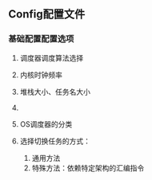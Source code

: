 ## Config配置文件

### 基础配置配置选项

1. 调度器调度算法选择
2. 内核时钟频率
3. 堆栈大小、任务名大小
4. 





1. OS调度器的分类
2. 选择切换任务的方式：
   1. 通用方法
   2. 特殊方法：依赖特定架构的汇编指令